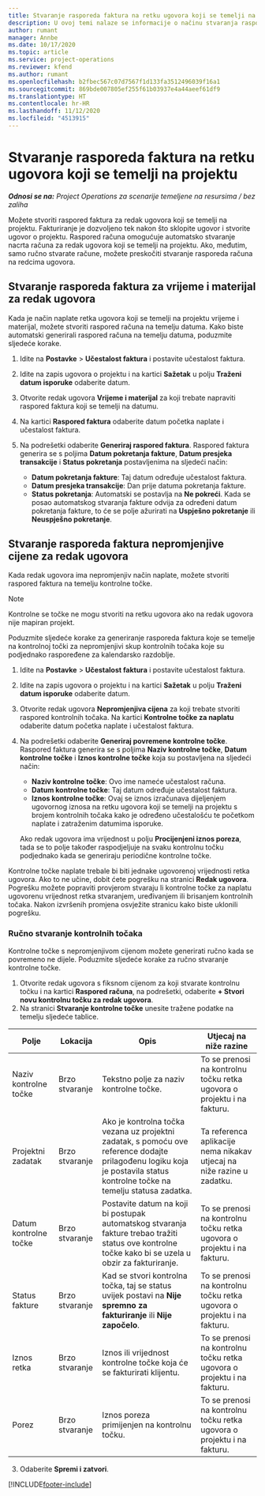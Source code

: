 ```yaml
---
title: Stvaranje rasporeda faktura na retku ugovora koji se temelji na projektu
description: U ovoj temi nalaze se informacije o načinu stvaranja rasporeda faktura i kontrolnih točaka u redcima ugovora.
author: rumant
manager: Annbe
ms.date: 10/17/2020
ms.topic: article
ms.service: project-operations
ms.reviewer: kfend
ms.author: rumant
ms.openlocfilehash: b2fbec567c07d7567f1d133fa3512496039f16a1
ms.sourcegitcommit: 869bde007805ef255f61b03937e4a44aeef61df9
ms.translationtype: HT
ms.contentlocale: hr-HR
ms.lasthandoff: 11/12/2020
ms.locfileid: "4513915"
---
```

# <a name="create-an-invoice-schedule-on-a-project-based-contract-line"></a>Stvaranje rasporeda faktura na retku ugovora koji se temelji na projektu 

_**Odnosi se na:** Project Operations za scenarije temeljene na resursima / bez zaliha_

Možete stvoriti raspored faktura za redak ugovora koji se temelji na projektu. Fakturiranje je dozvoljeno tek nakon što sklopite ugovor i stvorite ugovor o projektu. Raspored računa omogućuje automatsko stvaranje nacrta računa za redak ugovora koji se temelji na projektu. Ako, međutim, samo ručno stvarate račune, možete preskočiti stvaranje rasporeda računa na redcima ugovora.

## <a name="create-a-time-and-material-invoice-schedule-for-a-contract-line"></a>Stvaranje rasporeda faktura za vrijeme i materijal za redak ugovora

Kada je način naplate retka ugovora koji se temelji na projektu vrijeme i materijal, možete stvoriti raspored računa na temelju datuma. Kako biste automatski generirali raspored računa na temelju datuma, poduzmite sljedeće korake.

1. Idite na **Postavke** > **Učestalost faktura** i postavite učestalost faktura.
2. Idite na zapis ugovora o projektu i na kartici **Sažetak** u polju **Traženi datum isporuke** odaberite datum.
3. Otvorite redak ugovora **Vrijeme i materijal** za koji trebate napraviti raspored faktura koji se temelji na datumu. 
4. Na kartici **Raspored faktura** odaberite datum početka naplate i učestalost faktura.
5. Na podrešetki odaberite **Generiraj raspored faktura**. Raspored faktura generira se s poljima **Datum pokretanja fakture**, **Datum presjeka transakcije** i **Status pokretanja** postavljenima na sljedeći način:

    - **Datum pokretanja fakture**: Taj datum određuje učestalost faktura.
    - **Datum presjeka transakcije**: Dan prije datuma pokretanja fakture.
    - **Status pokretanja**: Automatski se postavlja na **Ne pokreći**. Kada se posao automatskog stvaranja fakture odvija za određeni datum pokretanja fakture, to će se polje ažurirati na **Uspješno pokretanje** ili **Neuspješno pokretanje**.

## <a name="create-a-fixed-price-invoice-schedule-for-a-contract-line"></a>Stvaranje rasporeda faktura nepromjenjive cijene za redak ugovora

Kada redak ugovora ima nepromjenjiv način naplate, možete stvoriti raspored faktura na temelju kontrolne točke. 

> [!NOTE]
> Kontrolne se točke ne mogu stvoriti na retku ugovora ako na redak ugovora nije mapiran projekt.

Poduzmite sljedeće korake za generiranje rasporeda faktura koje se temelje na kontrolnoj točki za nepromjenjivi skup kontrolnih točaka koje su podjednako raspoređene za kalendarsko razdoblje.

1. Idite na **Postavke** > **Učestalost faktura** i postavite učestalost faktura.
2. Idite na zapis ugovora o projektu i na kartici **Sažetak** u polju **Traženi datum isporuke** odaberite datum.
3. Otvorite redak ugovora **Nepromjenjiva cijena** za koji trebate stvoriti raspored kontrolnih točaka. Na kartici **Kontrolne točke za naplatu** odaberite datum početka naplate i učestalost faktura. 
4. Na podrešetki odaberite **Generiraj povremene kontrolne točke**. Raspored faktura generira se s poljima **Naziv kontrolne točke**, **Datum kontrolne točke** i **Iznos kontrolne točke** koja su postavljena na sljedeći način:

    - **Naziv kontrolne točke**: Ovo ime nameće učestalost računa.
    - **Datum kontrolne točke**: Taj datum određuje učestalost faktura.
    - **Iznos kontrolne točke**: Ovaj se iznos izračunava dijeljenjem ugovornog iznosa na retku ugovora koji se temelji na projektu s brojem kontrolnih točaka kako je određeno učestalošću te početkom naplate i zatraženim datumima isporuke.

    Ako redak ugovora ima vrijednost u polju **Procijenjeni iznos poreza**, tada se to polje također raspodjeljuje na svaku kontrolnu točku podjednako kada se generiraju periodične kontrolne točke.

Kontrolne točke naplate trebale bi biti jednake ugovorenoj vrijednosti retka ugovora. Ako to ne učine, dobit ćete pogrešku na stranici **Redak ugovora**. Pogrešku možete popraviti provjerom stvaraju li kontrolne točke za naplatu ugovorenu vrijednost retka stvaranjem, uređivanjem ili brisanjem kontrolnih točaka. Nakon izvršenih promjena osvježite stranicu kako biste uklonili pogrešku.

### <a name="manually-create-milestones"></a>Ručno stvaranje kontrolnih točaka

Kontrolne točke s nepromjenjivom cijenom možete generirati ručno kada se povremeno ne dijele. Poduzmite sljedeće korake za ručno stvaranje kontrolne točke.

1. Otvorite redak ugovora s fiksnom cijenom za koji stvarate kontrolnu točku i na kartici **Raspored računa**, na podrešetki, odaberite **+ Stvori novu kontrolnu točku za redak ugovora**. 
2. Na stranici **Stvaranje kontrolne točke** unesite tražene podatke na temelju sljedeće tablice.

| Polje | Lokacija | Opis | Utjecaj na niže razine |
| --- | --- | --- | --- |
| Naziv kontrolne točke | Brzo stvaranje | Tekstno polje za naziv kontrolne točke. | To se prenosi na kontrolnu točku retka ugovora o projektu i na fakturu. |
| Projektni zadatak | Brzo stvaranje | Ako je kontrolna točka vezana uz projektni zadatak, s pomoću ove reference dodajte prilagođenu logiku koja je postavila status kontrolne točke na temelju statusa zadatka. | Ta referenca aplikacije nema nikakav utjecaj na niže razine u zadatku. |
| Datum kontrolne točke | Brzo stvaranje | Postavite datum na koji bi postupak automatskog stvaranja fakture trebao tražiti status ove kontrolne točke kako bi se uzela u obzir za fakturiranje. | To se prenosi na kontrolnu točku retka ugovora o projektu i na fakturu. |
| Status fakture | Brzo stvaranje | Kad se stvori kontrolna točka, taj se status uvijek postavi na **Nije spremno za fakturiranje** ili **Nije započelo**. | To se prenosi na kontrolnu točku retka ugovora o projektu i na fakturu. |
| Iznos retka | Brzo stvaranje | Iznos ili vrijednost kontrolne točke koja će se fakturirati klijentu. | To se prenosi na kontrolnu točku retka ugovora o projektu i na fakturu. |
| Porez | Brzo stvaranje | Iznos poreza primijenjen na kontrolnu točku. | To se prenosi na kontrolnu točku retka ugovora o projektu i na fakturu. |

3. Odaberite **Spremi i zatvori**.


[!INCLUDE[footer-include](../includes/footer-banner.md)]